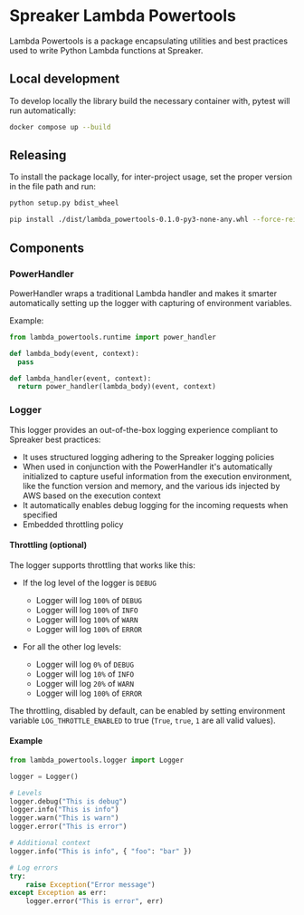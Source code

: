# Spreaker Lambda Powertools

Lambda Powertools is a package encapsulating utilities and best practices used to write Python Lambda functions at Spreaker.

## Local development

To develop locally the library build the necessary container with, pytest will run automatically:

```bash
docker compose up --build
```

## Releasing

To install the package locally, for inter-project usage, set the proper version in the file path and run:

```bash
python setup.py bdist_wheel

pip install ./dist/lambda_powertools-0.1.0-py3-none-any.whl --force-reinstall
```

## Components

### PowerHandler

PowerHandler wraps a traditional Lambda handler and makes it smarter automatically setting up the logger with capturing of environment variables.

Example:

```py
from lambda_powertools.runtime import power_handler

def lambda_body(event, context):
  pass

def lambda_handler(event, context):
  return power_handler(lambda_body)(event, context)
```

### Logger

This logger provides an out-of-the-box logging experience compliant to Spreaker best practices:

- It uses structured logging adhering to the Spreaker logging policies
- When used in conjunction with the PowerHandler it's automatically initialized to capture useful information from the execution environment, like the function version and memory, and the various ids injected by AWS based on the execution context
- It automatically enables debug logging for the incoming requests when specified
- Embedded throttling policy

#### Throttling (optional)

The logger supports throttling that works like this:

- If the log level of the logger is `DEBUG`
    + Logger will log `100%` of `DEBUG`
    + Logger will log `100%` of `INFO`
    + Logger will log `100%` of `WARN`
    + Logger will log `100%` of `ERROR`

- For all the other log levels:
    + Logger will log `0%` of `DEBUG`
    + Logger will log `10%` of `INFO`
    + Logger will log `20%` of `WARN`
    + Logger will log `100%` of `ERROR`

The throttling, disabled by default, can be enabled by setting environment variable `LOG_THROTTLE_ENABLED` to true (`True`, `true`, `1` are all valid values).

#### Example

```py
from lambda_powertools.logger import Logger

logger = Logger()

# Levels
logger.debug("This is debug")
logger.info("This is info")
logger.warn("This is warn")
logger.error("This is error")

# Additional context
logger.info("This is info", { "foo": "bar" })

# Log errors
try:
    raise Exception("Error message")
except Exception as err:
    logger.error("This is error", err)
```
